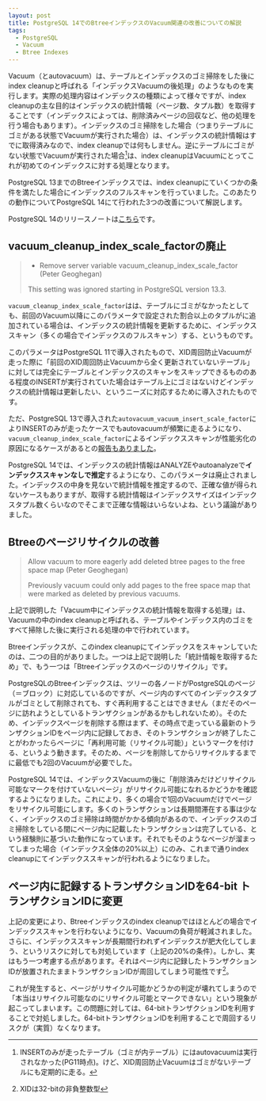 ```yaml
---
layout: post
title: PostgreSQL 14でのBtreeインデックスのVacuum関連の改善についての解説
tags:
  - PostgreSQL
  - Vacuum
  - Btree Indexes
---
```


Vacuum（とautovacuum）は、テーブルとインデックスのゴミ掃除をした後にindex cleanupと呼ばれる「インデックスVacuumの後処理」のようなものを実行します。実際の処理内容はインデックスの種類によって様々ですが、index cleanupの主な目的はインデックスの統計情報（ページ数、タプル数）を取得することです（インデックスによっては、削除済みページの回収など、他の処理を行う場合もあります）。インデックスのゴミ掃除をした場合（つまりテーブルにゴミがある状態でVacuumが実行された場合）は、インデックスの統計情報はすでに取得済みなので、index cleanupでは何もしません。逆にテーブルにゴミがない状態でVacuumが実行された場合[^insert_vacuum]は、index cleanupはVacuumにとってこれが初めてのインデックスに対する処理となります。

[^insert_vacuum]: INSERTのみが走ったテーブル（ゴミが内テーブル）にはautovacuumは実行されなかった(PG11時点)。けど、XID周回防止Vacuumはゴミがないテーブルにも定期的に走る。

PostgreSQL 13までのBtreeインデックスでは、index cleanupにていくつかの条件を満たした場合にインデックスのフルスキャンを行っていました。このあたりの動作についてPostgreSQL 14にて行われた3つの改善について解説します。

PostgreSQL 14のリリースノートは[こちら](https://www.postgresql.org/docs/14/release-14.html)です。

## vacuum_cleanup_index_scale_factorの廃止

> * Remove server variable vacuum_cleanup_index_scale_factor (Peter Geoghegan)
>
> This setting was ignored starting in PostgreSQL version 13.3.

`vacuum_cleanup_index_scale_factor`はは、テーブルにゴミがなかったとしても、前回のVacuum以降にこのパラメータで設定された割合以上のタプルがに追加されている場合は、インデックスの統計情報を更新するために、インデックススキャン（多くの場合でインデックスのフルスキャン）する、というものです。

このパラメータはPostgreSQL 11で導入されたもので、XID周回防止Vacuumが走った際に「前回のXID周回防止Vacuumから全く更新されていないテーブル」に対しては完全にテーブルとインデックスのスキャンをスキップできるもののある程度のINSERTが実行されていた場合はテーブル上にゴミはないけどインデックスの統計情報は更新したい、というニーズに対応するために導入されたものです。

ただ、PostgreSQL 13で導入された`autovacuum_vacuum_insert_scale_factor`によりINSERTのみが走ったケースでもautovacuumが頻繁に走るようになり、`vacuum_cleanup_index_scale_factor`によるインデックススキャンが性能劣化の原因になるケースがあるとの[報告もありました](https://smalldatum.blogspot.com/2021/01/insert-benchmark-postgres-is-still.html)。

PostgreSQL 14では、インデックスの統計情報はANALYZEやautoanalyzeで**インデックススキャンなしで推定**するようになり、このパラメータは廃止されました。インデックスの中身を見ないで統計情報を推定するので、正確な値が得られないケースもありますが、取得する統計情報はインデックスサイズはインデックスタプル数くらいなのでそこまで正確な情報はいらないよね、という議論がありました。

## Btreeのページリサイクルの改善

> Allow vacuum to more eagerly add deleted btree pages to the free space map (Peter Geoghegan)
>
> Previously vacuum could only add pages to the free space map that were marked as deleted by previous vacuums.

上記で説明した「Vacuum中にインデックスの統計情報を取得する処理」は、Vacuumの中のindex cleanupと呼ばれる、テーブルやインデックス内のゴミをすべて掃除した後に実行される処理の中で行われています。

Btreeインデックスが、このindex cleanupにてインデックスをスキャンしていたのは、二つの目的がありました。一つは上記で説明した「統計情報を取得するため」で、もう一つは「Btreeインデックスのページのリサイクル」です。

PostgreSQLのBtreeインデックスは、ツリーの各ノードがPostgreSQLのページ（＝ブロック）に対応しているのですが、ページ内のすべてのインデックスタプルがゴミとして削除されても、すぐ再利用することはできません（まだそのページに訪れようとしているトランザクションがあるかもしれないため）。そのため、インデックスページを削除する際はまず、その時点で走っている最新のトランザクションIDをページ内に記録しておき、そのトランザクションが終了したことがわかったらページに「再利用可能（リサイクル可能）」というマークを付ける、というよう動きます。そのため、ページを削除してからリサイクルするまでに最低でも2回のVacuumが必要でした。

PostgreSQL 14では、インデックスVacuumの後に「削除済みだけどリサイクル可能なマークを付けていないページ」がリサイクル可能になれるかどうかを確認するようになりました。これにより、多くの場合で1回のVacuumだけでページをリサイクル可能にします。多くのトランザクションは長期間滞在する事は少なく、インデックスのゴミ掃除は時間がかかる傾向があるので、インデックスのゴミ掃除をしている間にページ内に記載したトランザクションは完了している、という経験則に基づいた動作になっています。それでもそのようなページが溜まってしまった場合（インデックス全体の20%以上）にのみ、これまで通りindex cleanupにてインデックススキャンが行われるようになりました。

## ページ内に記録するトランザクションIDを64-bit トランザクションIDに変更

上記の変更により、Btreeインデックスのindex cleanupではほとんどの場合でインデックススキャンを行わないようになり、Vacuumの負荷が軽減されました。さらに、インデックススキャンが長期間行われずインデックスが肥大化してしまう、というリスクに対しても対処しています（上記の20%の条件）。しかし、実はもう一つ考慮する点があります。それはページ内に記録したトランザクションIDが放置されたままトランザクションIDが周回してしまう可能性です[^xid_wrap]。

これが発生すると、ページがリサイクル可能かどうかの判定が壊れてしまうので「本当はリサイクル可能なのにリサイクル可能とマークできない」という現象が起こってしまいます。この問題に対しては、64-bitトランザクションIDを利用することで対処しました。64-bitトランザクションIDを利用することで周回するリスクが（実質）なくなります。

[^xid_wrap]: XIDは32-bitの非負整数型
